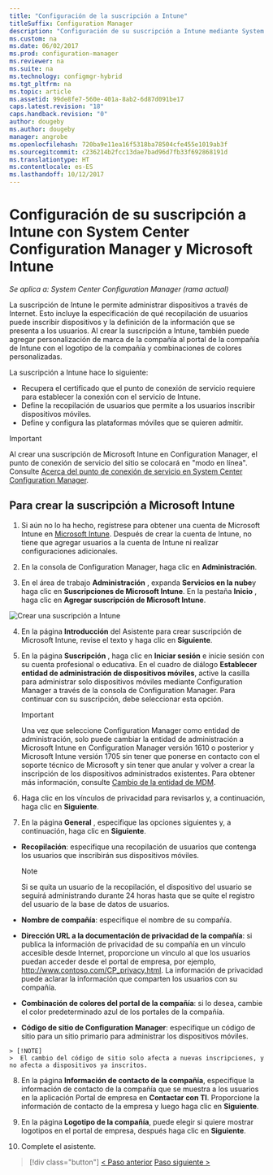 ```yaml
---
title: "Configuración de la suscripción a Intune"
titleSuffix: Configuration Manager
description: "Configuración de su suscripción a Intune mediante System Center Configuration Manager."
ms.custom: na
ms.date: 06/02/2017
ms.prod: configuration-manager
ms.reviewer: na
ms.suite: na
ms.technology: configmgr-hybrid
ms.tgt_pltfrm: na
ms.topic: article
ms.assetid: 99de8fe7-560e-401a-8ab2-6d87d091be17
caps.latest.revision: "18"
caps.handback.revision: "0"
author: dougeby
ms.author: dougeby
manager: angrobe
ms.openlocfilehash: 720ba9e11ea16f5318ba78504cfe455e1019ab3f
ms.sourcegitcommit: c236214b2fcc13dae7bad96d7fb33f692868191d
ms.translationtype: HT
ms.contentlocale: es-ES
ms.lasthandoff: 10/12/2017
---
```

# <a name="configure-your-intune-subscription-with-system-center-configuration-manager-and-microsoft-intune"></a>Configuración de su suscripción a Intune con System Center Configuration Manager y Microsoft Intune

*Se aplica a: System Center Configuration Manager (rama actual)*

La suscripción de Intune le permite administrar dispositivos a través de Internet. Esto incluye la especificación de qué recopilación de usuarios puede inscribir dispositivos y la definición de la información que se presenta a los usuarios. Al crear la suscripción a Intune, también puede agregar personalización de marca de la compañía al portal de la compañía de Intune con el logotipo de la compañía y combinaciones de colores personalizadas.

La suscripción a Intune hace lo siguiente:

-   Recupera el certificado que el punto de conexión de servicio requiere para establecer la conexión con el servicio de Intune.
-   Define la recopilación de usuarios que permite a los usuarios inscribir dispositivos móviles.
-   Define y configura las plataformas móviles que se quieren admitir.

> [!IMPORTANT]
>  Al crear una suscripción de Microsoft Intune en Configuration Manager, el punto de conexión de servicio del sitio se colocará en "modo en línea". Consulte [Acerca del punto de conexión de servicio en System Center Configuration Manager](../../core/servers/deploy/configure/about-the-service-connection-point.md).

## <a name="to-create-the-microsoft-intune-subscription"></a>Para crear la suscripción a Microsoft Intune

1.  Si aún no lo ha hecho, regístrese para obtener una cuenta de Microsoft Intune en [Microsoft Intune](http://go.microsoft.com/fwlink/?LinkID=258216).  Después de crear la cuenta de Intune, no tiene que agregar usuarios a la cuenta de Intune ni realizar configuraciones adicionales.

2.  En la consola de Configuration Manager, haga clic en **Administración**.

3.  En el área de trabajo **Administración** , expanda **Servicios en la nube**y haga clic en **Suscripciones de Microsoft Intune**. En la pestaña **Inicio** , haga clic en **Agregar suscripción de Microsoft Intune**.

![Crear una suscripción a Intune](../media/mdm-set-intune.png)

4.  En la página **Introducción** del Asistente para crear suscripción de Microsoft Intune, revise el texto y haga clic en **Siguiente**.

5.  En la página **Suscripción** , haga clic en **Iniciar sesión** e inicie sesión con su cuenta profesional o educativa. En el cuadro de diálogo **Establecer entidad de administración de dispositivos móviles**, active la casilla para administrar solo dispositivos móviles mediante Configuration Manager a través de la consola de Configuration Manager. Para continuar con su suscripción, debe seleccionar esta opción.

    > [!IMPORTANT]
    >  Una vez que seleccione Configuration Manager como entidad de administración, solo puede cambiar la entidad de administración a Microsoft Intune en Configuration Manager versión 1610 o posterior y Microsoft Intune versión 1705 sin tener que ponerse en contacto con el soporte técnico de Microsoft y sin tener que anular y volver a crear la inscripción de los dispositivos administrados existentes. Para obtener más información, consulte [Cambio de la entidad de MDM](/sccm/mdm/deploy-use/change-mdm-authority).

6.  Haga clic en los vínculos de privacidad para revisarlos y, a continuación, haga clic en **Siguiente**.

7.  En la página **General** , especifique las opciones siguientes y, a continuación, haga clic en **Siguiente**.

  -   **Recopilación**: especifique una recopilación de usuarios que contenga los usuarios que inscribirán sus dispositivos móviles.

      > [!NOTE]
      >  Si se quita un usuario de la recopilación, el dispositivo del usuario se seguirá administrando durante 24 horas hasta que se quite el registro del usuario de la base de datos de usuarios.

  -   **Nombre de compañía**: especifique el nombre de su compañía.

  -   **Dirección URL a la documentación de privacidad de la compañía**: si publica la información de privacidad de su compañía en un vínculo accesible desde Internet, proporcione un vínculo al que los usuarios puedan acceder desde el portal de empresa, por ejemplo, http://www.contoso.com/CP_privacy.html. La información de privacidad puede aclarar la información que comparten los usuarios con su compañía.

  -   **Combinación de colores del portal de la compañía**: si lo desea, cambie el color predeterminado azul de los portales de la compañía.

  -   **Código de sitio de Configuration Manager**: especifique un código de sitio para un sitio primario para administrar los dispositivos móviles.

    > [!NOTE]
    >  El cambio del código de sitio solo afecta a nuevas inscripciones, y no afecta a dispositivos ya inscritos.

8.  En la página **Información de contacto de la compañía**, especifique la información de contacto de la compañía que se muestra a los usuarios en la aplicación Portal de empresa en **Contactar con TI**. Proporcione la información de contacto de la empresa y luego haga clic en **Siguiente**.

9. En la página **Logotipo de la compañía**, puede elegir si quiere mostrar logotipos en el portal de empresa, después haga clic en **Siguiente**.

10. Complete el asistente.

> [!div class="button"]
[< Paso anterior](confirm-dns.md)  [Paso siguiente >](terms-and-conditions.md)
